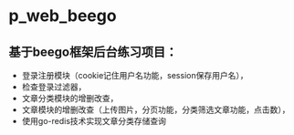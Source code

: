 # p_web_beego
## 基于beego框架后台练习项目：
- 登录注册模块（cookie记住用户名功能，session保存用户名），
- 检查登录过滤器，
- 文章分类模块的增删改查，
- 文章模块的增删改查（上传图片，分页功能，分类筛选文章功能，点击数），
- 使用go-redis技术实现文章分类存储查询

